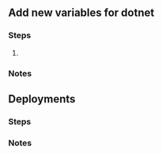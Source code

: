 ```toc
```


## Add new variables for dotnet

### Steps
1. 


### Notes



## Deployments

### Steps



### Notes